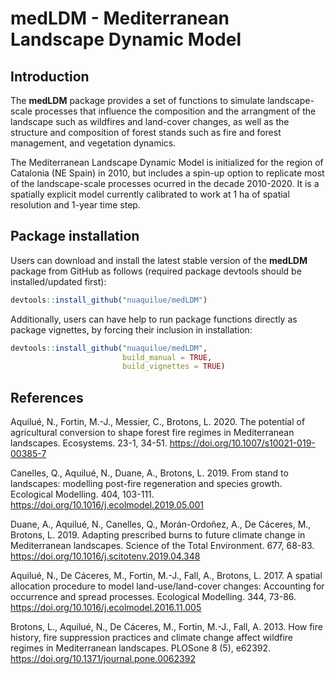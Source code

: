 # medLDM - Mediterranean Landscape Dynamic Model

## Introduction

The **medLDM** package provides a set of functions to simulate landscape-scale processes that influence the composition and the arrangment of the landscape such as wildfires and land-cover changes, as well as the structure and composition of forest stands such as fire and forest management, and vegetation dynamics.

The Mediterranean Landscape Dynamic Model is initialized for the region of Catalonia (NE Spain) in 2010, but includes a spin-up option to replicate most of the landscape-scale processes ocurred in the decade 2010-2020. It is a spatially explicit model currently calibrated to work at 1 ha of spatial resolution and 1-year time step.


## Package installation

Users can download and install the latest stable version of the **medLDM** package from GitHub as follows (required package devtools should be installed/updated first):

```R
devtools::install_github("nuaquilue/medLDM")
```
Additionally, users can have help to run package functions directly as package vignettes, by forcing their inclusion in installation:

```R
devtools::install_github("nuaquilue/medLDM", 
                         build_manual = TRUE,
                         build_vignettes = TRUE)
```

## References

Aquilué, N., Fortin, M.-J., Messier, C., Brotons, L. 2020. The potential of agricultural conversion to shape forest fire regimes in Mediterranean landscapes. Ecosystems. 23-1, 34-51. https://doi.org/10.1007/s10021-019-00385-7

Canelles, Q., Aquilué, N., Duane, A., Brotons, L. 2019. From stand to landscapes: modelling post-fire regeneration and species growth. Ecological Modelling. 404, 103-111. https://doi.org/10.1016/j.ecolmodel.2019.05.001

Duane, A., Aquilué, N., Canelles, Q., Morán-Ordoñez, A., De Cáceres, M., Brotons, L. 2019. Adapting prescribed burns to future climate change in Mediterranean landscapes. Science of the Total Environment. 677, 68-83. https://doi.org/10.1016/j.scitotenv.2019.04.348

Aquilué, N., De Cáceres, M., Fortin, M.-J., Fall, A., Brotons, L. 2017. A spatial allocation procedure to model land-use/land-cover changes: Accounting for occurrence and spread processes. Ecological Modelling. 344, 73-86. https://doi.org/10.1016/j.ecolmodel.2016.11.005

Brotons, L., Aquilué, N., De Cáceres, M., Fortin, M.-J., Fall, A. 2013. How fire history, fire suppression practices and climate change affect wildfire regimes in Mediterranean landscapes. PLOSone 8 (5), e62392. https://doi.org/10.1371/journal.pone.0062392
